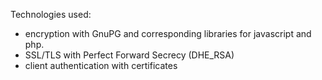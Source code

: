 
Technologies used:

- encryption with GnuPG and corresponding libraries for javascript and php.
- SSL/TLS with Perfect Forward Secrecy (DHE_RSA)
- client authentication with certificates
